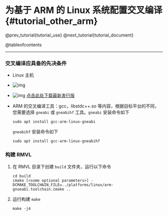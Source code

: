 为基于 ARM 的 Linux 系统配置交叉编译{#tutorial_other_arm}
============

@prev_tutorial{tutorial_use}
@next_tutorial{tutorial_document}

@tableofcontents

------

### 交叉编译应具备的先决条件

* Linux 主机

* ![img](https://img.shields.io/badge/CMake-3.16+-green)

* ![img](https://img.shields.io/badge/OpenCV_for_ARM-4.2.0+-red) [点击此处下载最新发行版](https://github.com/opencv/opencv/releases/latest)

* ARM 的交叉编译工具：gcc，libstdc++.so 等内容，根据目标平台的不同，您需要选择 `gneabi` 或 `gneabihf` 工具。`gneabi` 安装命令如下
  ```shell
  sudo apt install gcc-arm-linux-gneabi
  ```
  `gneabihf` 安装命令如下
  ```shell
  sudo apt install gcc-arm-linux-gneabihf
  ```

### 构建 RMVL

1. 在 RMVL 目录下创建 `build` 文件夹，运行以下命令
   ```shell
   cd build
   cmake [<some optional parameters>] -DCMAKE_TOOLCHAIN_FILE=../platforms/linux/arm-gnueabi.toolchain.cmake ..
   ```

2. 运行构建 `make`
   ```shell
   make -j4
   ```